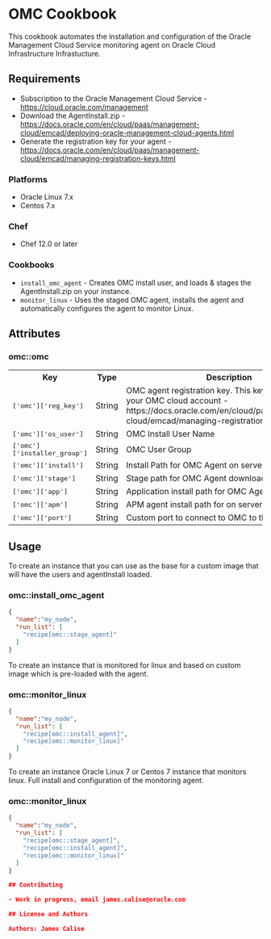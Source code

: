 # OMC Cookbook

This cookbook automates the installation and configuration of the Oracle Management Cloud Service monitoring agent on Oracle Cloud Infrastructure Infrastucture.

## Requirements

- Subscription to the Oracle Management Cloud Service  -https://cloud.oracle.com/management 
- Download the AgentInstall.zip - https://docs.oracle.com/en/cloud/paas/management-cloud/emcad/deploying-oracle-management-cloud-agents.html
- Generate the registration key for your agent - https://docs.oracle.com/en/cloud/paas/management-cloud/emcad/managing-registration-keys.html 

### Platforms

- Oracle Linux 7.x
- Centos 7.x

### Chef

- Chef 12.0 or later

### Cookbooks

- `install_omc_agent` - Creates OMC install user, and loads & stages the AgentInstall.zip on your instance.  
- `monitor_linux` - Uses the staged OMC agent, installs the agent and automatically configures the agent 
                                  to monitor Linux.

## Attributes

### omc::omc

<table>
  <tr>
    <th>Key</th>
    <th>Type</th>
    <th>Description</th>
    <th>Default</th>
  </tr>
  <tr>
    <td><tt>['omc']['reg_key']</tt></td>
    <td>String</td>
    <td>OMC agent registration key.  This key is retrieved from your OMC cloud account - https://docs.oracle.com/en/cloud/paas/management-cloud/emcad/managing-registration-keys.html</td>
    <td><tt>omc</tt></td>
  </tr>
  <tr>
    <td><tt>['omc']['os_user']</tt></td>
    <td>String</td>
    <td>OMC Install User Name</td>
    <td><tt>omc</tt></td>
  </tr>
  <tr>
    <td><tt>['omc']['installer_group']</tt></td>
    <td>String</td>
    <td>OMC User Group</td>
    <td><tt>omcinstall</tt></td>
  </tr>   
  <tr>
    <td><tt>['omc']['install']</tt></td>
    <td>String</td>
    <td>Install Path for OMC Agent on server</td>
    <td><tt>/omc/install</tt></td>
  </tr>
  <tr>
    <td><tt>['omc']['stage']</tt></td>
    <td>String</td>
    <td>Stage path for OMC Agent downloaded on server</td>
    <td><tt>/omc/install</tt></td>
  </tr>
  <tr>
    <td><tt>['omc']['app']</tt></td>
    <td>String</td>
    <td>Application install path for OMC Agent on server</td>
    <td><tt>/omc/install</tt></td>
  </tr>
  <tr>
    <td><tt>['omc']['apm']</tt></td>
    <td>String</td>
    <td>APM agent install path for on server</td>
    <td><tt>/omc/install</tt></td>
  </tr>
  <tr>
    <td><tt>['omc']['port']</tt></td>
    <td>String</td>
    <td>Custom port to connect to OMC to the agent on</td>
    <td><tt>1830</tt></td>
  </tr>
</table>

## Usage

To create an instance that you can use as the base for a custom image that will have the users
and agentInstall loaded.

### omc::install_omc_agent

```json
{
  "name":"my_node",
  "run_list": [
    "recipe[omc::stage_agent]"
  ]
}
```
To create an instance that is monitored for linux and based on custom image which is pre-loaded with the agent.

### omc::monitor_linux

```json
{
  "name":"my_node",
  "run_list": [
    "recipe[omc::install_agent]",
    "recipe[omc::monitor_linux]"
  ]
}
```
To create an instance Oracle Linux 7 or Centos 7 instance that monitors linux.  Full install and configuration of the 
monitoring agent.

### omc::monitor_linux

```json
{
  "name":"my_node",
  "run_list": [
    "recipe[omc::stage_agent]",
    "recipe[omc::install_agent]",
    "recipe[omc::monitor_linux]"
  ]
}

## Contributing

- Work in progress, email james.calise@oracle.com

## License and Authors

Authors: James Calise

